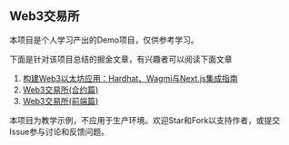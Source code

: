 ## Web3交易所

本项目是个人学习产出的Demo项目，仅供参考学习。

下面是针对该项目总结的掘金文章，有兴趣者可以阅读下面文章

1. [构建Web3以太坊应用：Hardhat、Wagmi与Next.js集成指南](https://juejin.cn/post/7364004802856091698)
2. [Web3交易所(合约篇) ](https://juejin.cn/post/7368419638986637312)
3. [Web3交易所(前端篇)](https://juejin.cn/post/7368637177428197376)

本项目为教学示例，不应用于生产环境。欢迎Star和Fork以支持作者，或提交Issue参与讨论和反馈问题。
